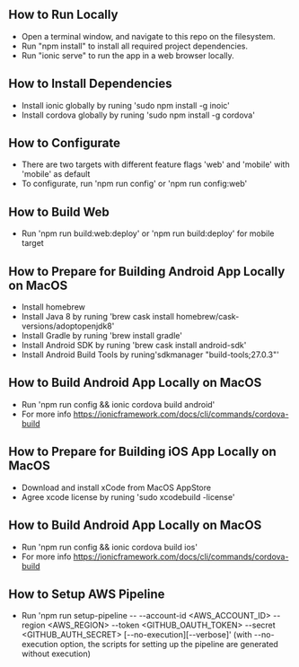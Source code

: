 ## How to Run Locally

- Open a terminal window, and navigate to this repo on the filesystem.
- Run "npm install" to install all required project dependencies.
- Run "ionic serve" to run the app in a web browser locally.

## How to Install Dependencies

- Install ionic globally by runing 'sudo npm install -g inoic'
- Install cordova globally by runing 'sudo npm install -g cordova'

## How to Configurate

- There are two targets with different feature flags 'web' and 'mobile' with 'mobile' as default
- To configurate, run 'npm run config' or 'npm run config:web'

## How to Build Web

- Run 'npm run build:web:deploy' or 'npm run build:deploy' for mobile target

## How to Prepare for Building Android App Locally on MacOS

- Install homebrew
- Install Java 8 by runing 'brew cask install homebrew/cask-versions/adoptopenjdk8'
- Install Gradle by runing 'brew install gradle'
- Install Android SDK by runing 'brew cask install android-sdk'
- Install Android Build Tools by runing'sdkmanager "build-tools;27.0.3"'

## How to Build Android App Locally on MacOS

- Run 'npm run config && ionic cordova build android'
- For more info https://ionicframework.com/docs/cli/commands/cordova-build

## How to Prepare for Building iOS App Locally on MacOS

- Download and install xCode from MacOS AppStore
- Agree xcode license by runing 'sudo xcodebuild -license'

## How to Build Android App Locally on MacOS

- Run 'npm run config && ionic cordova build ios'
- For more info https://ionicframework.com/docs/cli/commands/cordova-build

## How to Setup AWS Pipeline

- Run 'npm run setup-pipeline -- --account-id <AWS_ACCOUNT_ID> --region <AWS_REGION> --token <GITHUB_OAUTH_TOKEN> --secret <GITHUB_AUTH_SECRET> [--no-execution][--verbose]' (with --no-execution option, the scripts for setting up the pipeline are generated without execution)
